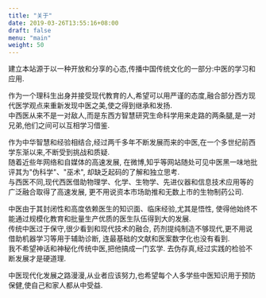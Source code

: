 ```yaml
---
title: "关于"
date: 2019-03-26T13:55:16+08:00
draft: false
menu: "main"
weight: 50
---
```

建立本站源于以一种开放和分享的心态,传播中国传统文化的一部分:中医的学习和应用. 
 
作为一个理科生出身并接受现代教育的人,希望可以用严谨的态度,融合部分西方现代医学观点来重新发现中医之美,使之得到继承和发扬.  
中西医从来不是一对敌人,而是东西方智慧研究生命科学用来走路的两条腿,是一对兄弟,他们之间可以互相学习借鉴.


作为中华智慧和经验相结合,经过两千多年不断发展而来的中医,在一个多世纪前西学东渐以来,不断受到挑战和质疑.  
随着近些年网络和自媒体的高速发展, 在微博,知乎等网站随处可见中医黑一味地批评其为"伪科学"、"巫术", 却缺乏起码的了解和独立思考.  
与西医不同,现代西医借助物理学、化学、生物学、先进仪器和信息技术应用等的广泛融合取得了高速发展, 更不用说资本市场助推和无数上市的生物制药公司.


中医由于其封闭性和高度依赖医生的知识面、临床经验,尤其是悟性, 使得他始终不能通过规模化教育和批量生产优质的医生队伍得到大的发展.    
传统中医过于保守,很少看到和现代技术的融合, 药剂提纯制造不够现代,更不用说借助机器学习等用于辅助诊断, 连最基础的文献和医案数字化也没有看到.   
我不希望神话和神秘化传统中医,把他搞成一门玄学. 去伪存真,经过实践的检验不断发展才是硬道理.


中医现代化发展之路漫漫,从业者应该努力,也希望每个人多学些中医知识用于预防保健,使自己和家人都从中受益.






























